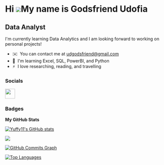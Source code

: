Hi ![](https://user-images.githubusercontent.com/18350557/176309783-0785949b-9127-417c-8b55-ab5a4333674e.gif)My name is Godsfriend Udofia
=========================================================================================================================================

Data Analyst
------------

I'm currently learning Data Analytics and I am looking forward to working on personal projects!

* ✉️  You can contact me at [udgodsfriend@gmail.com](mailto:udgodsfriend@gmail.com)
* 🧠  I'm learning Excel, SQL, PowerBI, and Python
* ⚡  I love researching, reading, and travelling


### Socials

<p align="left"> <a href="https://www.github.com/Yuffy11" target="_blank" rel="noreferrer"> <picture> <source media="(prefers-color-scheme: dark)" srcset="https://raw.githubusercontent.com/danielcranney/readme-generator/main/public/icons/socials/github-dark.svg" /> <source media="(prefers-color-scheme: light)" srcset="https://raw.githubusercontent.com/danielcranney/readme-generator/main/public/icons/socials/github.svg" /> <img src="https://raw.githubusercontent.com/danielcranney/readme-generator/main/public/icons/socials/github.svg" width="32" height="32" /> </picture> </a></p>

### Badges

<b>My GitHub Stats</b>

<a href="http://www.github.com/Yuffy11"><img src="https://github-readme-stats.vercel.app/api?username=Yuffy11&show_icons=true&hide=&count_private=true&title_color=0891b2&text_color=ffffff&icon_color=0891b2&bg_color=1c1917&hide_border=true&show_icons=true" alt="Yuffy11's GitHub stats" /></a>

<a href="http://www.github.com/Yuffy11"><img src="https://github-readme-streak-stats.herokuapp.com/?user=Yuffy11&stroke=ffffff&background=1c1917&ring=0891b2&fire=0891b2&currStreakNum=ffffff&currStreakLabel=0891b2&sideNums=ffffff&sideLabels=ffffff&dates=ffffff&hide_border=true" /></a>

<a href="http://www.github.com/Yuffy11"><img src="https://github-readme-activity-graph.cyclic.app/graph?username=Yuffy11&bg_color=1c1917&color=ffffff&line=0891b2&point=ffffff&area_color=1c1917&area=true&hide_border=true&custom_title=GitHub%20Commits%20Graph" alt="GitHub Commits Graph" /></a>

<a href="https://github.com/Yuffy11" align="left"><img src="https://github-readme-stats.vercel.app/api/top-langs/?username=Yuffy11&langs_count=10&title_color=0891b2&text_color=ffffff&icon_color=0891b2&bg_color=1c1917&hide_border=true&locale=en&custom_title=Top%20%Languages" alt="Top Languages" /></a>
